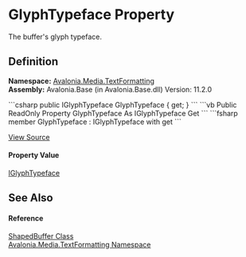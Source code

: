 # GlyphTypeface Property


The buffer's glyph typeface.



## Definition
**Namespace:** <a href="N_Avalonia_Media_TextFormatting">Avalonia.Media.TextFormatting</a>  
**Assembly:** Avalonia.Base (in Avalonia.Base.dll) Version: 11.2.0

<Tabs groupId="api-code-preview">
<TabItem value="csharp" label="C#">
```csharp
public IGlyphTypeface GlyphTypeface { get; }
```
</TabItem>
<TabItem value="vb" label="VB">
```vb
Public ReadOnly Property GlyphTypeface As IGlyphTypeface
	Get
```
</TabItem>
<TabItem value="fsharp" label="F#">
```fsharp
member GlyphTypeface : IGlyphTypeface with get
```
</TabItem>
</Tabs>



<a href="https://github.com/AvaloniaUI/Avalonia/tree/master/src/Avalonia.Base/Media/TextFormatting/ShapedBuffer.cs#L42" title="View the source code">View Source</a>



#### Property Value
<a href="T_Avalonia_Media_IGlyphTypeface">IGlyphTypeface</a>

## See Also


#### Reference
<a href="T_Avalonia_Media_TextFormatting_ShapedBuffer">ShapedBuffer Class</a>  
<a href="N_Avalonia_Media_TextFormatting">Avalonia.Media.TextFormatting Namespace</a>  

